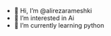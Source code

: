 - 👋 Hi, I’m @alirezarameshki
- 👀 I’m interested in Ai
- 🌱 I’m currently learning python

<!---
alirezarameshki/alirezarameshki is a ✨ special ✨ repository because its `README.md` (this file) appears on your GitHub profile.
You can click the Preview link to take a look at your changes.
--->
